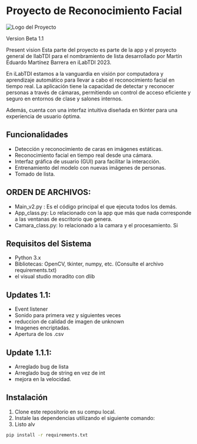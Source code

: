 # Proyecto de Reconocimiento Facial

![Logo del Proyecto](ruta/a/logo.png)

Version Beta 1.1

Present vision
Esta parte del proyecto es parte de la app y el proyecto general de IlabTDI para el nombramiento de lista desarrollado por Martín Eduardo Martínez Barrera en iLabTDI 2023.

En iLabTDI estamos a la vanguardia en visión por computadora y aprendizaje automático para llevar a cabo el reconocimiento facial en tiempo real. La aplicación tiene la capacidad de detectar y reconocer personas a través de cámaras, permitiendo un control de acceso eficiente y seguro en entornos de clase y salones internos. 

Además, cuenta con una interfaz intuitiva diseñada en tkinter para una experiencia de usuario óptima.


## Funcionalidades

- Detección y reconocimiento de caras en imágenes estáticas.
- Reconocimiento facial en tiempo real desde una cámara.
- Interfaz gráfica de usuario (GUI) para facilitar la interacción.
- Entrenamiento del modelo con nuevas imágenes de personas.
- Tomado de lista.

## ORDEN DE ARCHIVOS:
- Main_v2.py : Es el código principal el que ejecuta todos los demás.
- App_class.py: Lo relacionado con la app que más que nada corresponde a las ventanas de escritorio que genera.
- Camara_class.py: lo relacionado a la camara y el procesamiento. Si 


## Requisitos del Sistema

- Python 3.x
- Bibliotecas: OpenCV, tkinter, numpy, etc. (Consulte el archivo requirements.txt)
- el visual studio moradito con dlib


## Updates 1.1:
- Event listener
- Sonido para primera vez y siguientes veces
- reduccion de calidad de imagen de unknown
- Imagenes encriptadas.
- Apertura de los .csv


## Update 1.1.1:
- Arreglado bug de lista
- Arreglado bug de string en vez de int
- mejora en la velocidad.



## Instalación

1. Clone este repositorio en su compu local.
2. Instale las dependencias utilizando el siguiente comando:
3. Listo alv


```bash
pip install -r requirements.txt